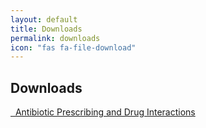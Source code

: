 ```yaml
---
layout: default
title: Downloads
permalink: downloads
icon: "fas fa-file-download"
---
```

## Downloads

<div class="list-group">


  <p><a href="/assets/abx1.pptm" class="list-group-item list-group-item-action"> <i class="far fa-file-powerpoint text-primary fa-lg"></i>    &nbsp; Antibiotic Prescribing and Drug Interactions  </a></p>

</div>
